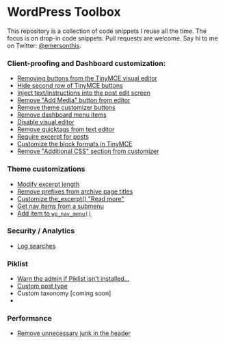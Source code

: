 # WordPress Toolbox
This repository is a collection of code snippets I reuse all the time. The focus is on drop-in code snippets. Pull requests are welcome. Say hi to me on Twitter: [@emersonthis](https://twitter.com/emersonthis).

### Client-proofing and Dashboard customization:
* [Removing buttons from the TinyMCE visual editor](https://github.com/emersonthis/wordpress-snippets/blob/master/hide-mce-buttons.php)
* [Hide second row of TinyMCE buttons](https://github.com/emersonthis/wordpress-snippets/blob/master/remove-second-row-tinymce-btns)
* [Inject text/instructions into the post edit screen](https://github.com/emersonthis/wordpress-snippets/blob/master/add-content-to-edit-screen.php)
* [Remove "Add Media" button from editor](https://github.com/emersonthis/wordpress-snippets/blob/master/remove-add-media-button.php)
* [Remove theme customizer buttons](https://github.com/emersonthis/wordpress-snippets/blob/master/remove-theme-customizer-buttons.php)
* [Remove dashboard menu items](https://github.com/emersonthis/wordpress-snippets/blob/master/remove-dashboard-menu-pages.php)
* [Disable visual editor](https://github.com/emersonthis/wordpress-snippets/blob/master/disable-visual-editor.php)
* [Remove quicktags from text editor](https://github.com/emersonthis/wordpress-snippets/blob/master/remove-quicktags-from-text-editor.php)
* [Require excerpt for posts](https://github.com/emersonthis/wordpress-snippets/blob/master/require-excerpt.php)
* [Customize the block formats in TinyMCE](https://github.com/emersonthis/wordpress-snippets/blob/master/customize-block-formats.php)
* [Remove "Additional CSS" section from customizer](https://github.com/emersonthis/wordpress-snippets/blob/master/remove-theme-custom-css.php) 
### Theme customizations
* [Modify excerpt length](https://github.com/emersonthis/wordpress-snippets/blob/master/filter-excerpt-length.php)
* [Remove prefixes from archive page titles](https://github.com/emersonthis/wordpress-snippets/blob/master/remove-prefix-from-archive-title.php)
* [Customize the_excerpt() "Read more"](https://github.com/emersonthis/wordpress-snippets/blob/master/change-the_excerpt-read-more.php)
* [Get nav items from a submenu](https://github.com/emersonthis/wordpress-snippets/blob/master/get-nav-items-from-submenu.php)
* [Add item to `wp_nav_menu()`](https://github.com/emersonthis/wordpress-snippets/blob/master/add-item-to-wp_nav_menu().php)

### Security / Analytics
* [Log searches](https://github.com/emersonthis/wordpress-snippets/blob/master/log-searches.php)

### Piklist
* [Warn the admin if Piklist isn't installed...](https://github.com/emersonthis/wordpress-snippets/blob/master/piklist-checker.php)
* [Custom post type](https://github.com/emersonthis/wordpress-snippets/blob/master/piklist-custom-post-type.php)
* Custom taxonomy [coming soon]
* 

### Performance
* [Remove unnecessary junk in the header](https://github.com/emersonthis/wordpress-snippets/blob/master/cleanup-header.php)
